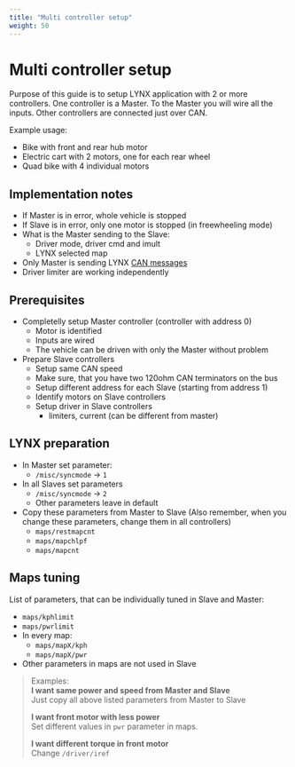 ```yaml
---
title: "Multi controller setup"
weight: 50
---
```


# Multi controller setup

Purpose of this guide is to setup LYNX application with 2 or more controllers. One controller is a Master. To the Master you will wire all the inputs. Other controllers are connected just over CAN.

Example usage:
- Bike with front and rear hub motor
- Electric cart with 2 motors, one for each rear wheel
- Quad bike with 4 individual motors

## Implementation notes

- If Master is in error, whole vehicle is stopped
- If Slave is in error, only one motor is stopped (in freewheeling mode)
- What is the Master sending to the Slave:
    - Driver mode, driver cmd and imult
    - LYNX selected map
- Only Master is sending LYNX [CAN messages](./../messages.md)
- Driver limiter are working independently
    

## Prerequisites

- Completelly setup Master controller (controller with address 0)
    - Motor is identified
    - Inputs are wired 
    - The vehicle can be driven with only the Master without problem
- Prepare Slave controllers    
    - Setup same CAN speed
    - Make sure, that you have two 120ohm CAN terminators on the bus
    - Setup different address for each Slave (starting from address 1)
    - Identify motors on Slave controllers
    - Setup driver in Slave controllers
        - limiters, current (can be different from master)

## LYNX preparation

- In Master set parameter:
    - `/misc/syncmode` -> `1`    
- In all Slaves set parameters
    - `/misc/syncmode` -> `2` 
    - Other parameters leave in default
- Copy these parameters from Master to Slave (Also remember, when you change these parameters, change them in all controllers)
    - `maps/restmapcnt`    
    - `maps/mapchlpf`
    - `maps/mapcnt`


## Maps tuning

List of parameters, that can be individually tuned in Slave and Master:

- `maps/kphlimit`
- `maps/pwrlimit`
- In every map:
    - `maps/mapX/kph`
    - `maps/mapX/pwr`
- Other parameters in maps are not used in Slave  


> Examples:  
> **I want same power and speed from Master and Slave**  
> Just copy all above listed parameters from Master to Slave  
> 
> **I want front motor with less power**  
> Set different values in `pwr` parameter in maps.  
>
> **I want different torque in front motor**  
> Change `/driver/iref`
